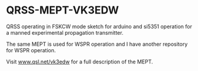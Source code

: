 # QRSS-MEPT-VK3EDW
QRSS operating in FSKCW mode sketch for arduino and si5351 operation for a manned experimental propagation transmitter.

The same MEPT is used for WSPR operation and I have another repository for WSPR operation.

Visit www.qsl.net/vk3edw for a full description of the MEPT.

